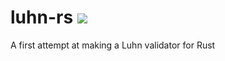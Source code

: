 # luhn-rs <a href="https://travis-ci.org/jeffcarp/luhn-rs"><img src="https://api.travis-ci.org/jeffcarp/luhn-rs.svg" /></a>

A first attempt at making a Luhn validator for Rust
